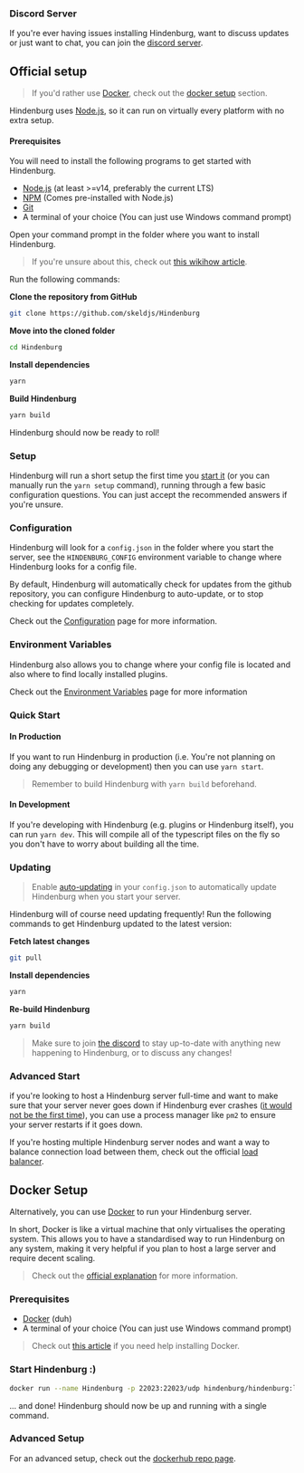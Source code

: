 ### Discord Server
If you're ever having issues installing Hindenburg, want to discuss updates or just want to chat, you can join the [discord server](https://discord.gg/8ewNJYmYAU).

## Official setup
> If you'd rather use [Docker](https://docker.com), check out the [docker setup](#docker-setup) section.

Hindenburg uses [Node.js](https://nodejs.org), so it can run on virtually every platform with no extra setup.

#### Prerequisites
You will need to install the following programs to get started with Hindenburg.
* [Node.js](https://nodejs.org) (at least >=v14, preferably the current LTS)
* [NPM](https://npmjs.com) (Comes pre-installed with Node.js)
* [Git](https://git-scm.org)
* A terminal of your choice (You can just use Windows command prompt)

Open your command prompt in the folder where you want to install Hindenburg.

> If you're unsure about this, check out [this wikihow article](https://www.wikihow.com/Open-a-Folder-in-Cmd).

Run the following commands:

**Clone the repository from GitHub**
```sh
git clone https://github.com/skeldjs/Hindenburg
```
**Move into the cloned folder**
```sh
cd Hindenburg
```
**Install dependencies**
```sh
yarn
```
**Build Hindenburg**
```sh
yarn build
```

Hindenburg should now be ready to roll!

### Setup
Hindenburg will run a short setup the first time you [start it](#quick-start) (or you can manually run the `yarn setup` command), running through a few basic configuration questions. You can just accept the recommended answers if you're unsure.

### Configuration
Hindenburg will look for a `config.json` in the folder where you start the server, see the `HINDENBURG_CONFIG` environment variable to change where Hindenburg looks for a config file.

By default, Hindenburg will automatically check for updates from the github
repository, you can configure Hindenburg to auto-update, or to stop checking for
updates completely.

Check out the [Configuration](./Configuration.html) page for more information.

### Environment Variables
Hindenburg also allows you to change where your config file is located and also
where to find locally installed plugins.

Check out the [Environment Variables](./Environment%20Variables.html) page for more information

### Quick Start
#### In Production
If you want to run Hindenburg in production (i.e. You're not planning on doing any debugging or development) then you can use `yarn start`.

> Remember to build Hindenburg with `yarn build` beforehand.

#### In Development
If you're developing with Hindenburg (e.g. plugins or Hindenburg itself), you can run `yarn dev`. This will compile all of the typescript files on the fly so you don't have to worry about building all the time.

### Updating
> Enable [auto-updating](https://skeldjs.github.io/Hindenburg/pages/Getting%20Started/Configuration.html#configautoupdate) in your `config.json` to automatically update Hindenburg when you start your server.

Hindenburg will of course need updating frequently! Run the following commands to get Hindenburg updated to the latest version:

**Fetch latest changes**
```sh
git pull
```
**Install dependencies**
```sh
yarn
```
**Re-build Hindenburg**
```sh
yarn build
```

> Make sure to join [the discord](#discord-server) to stay up-to-date with anything new happening to Hindenburg, or to discuss any changes!

### Advanced Start
if you're looking to host a Hindenburg server full-time and want to make sure that your server never goes down if Hindenburg ever crashes ([it would not be the first time](https://en.wikipedia.org/wiki/Hindenburg_disaster)), you can use a process manager like `pm2` to ensure your server restarts if it goes down.

If you're hosting multiple Hindenburg server nodes and want a way to balance connection load between them, check out the official [load balancer](https://github.com/SkeldJS/Hindenburg-Loadbalancer).

## Docker Setup
Alternatively, you can use [Docker](https://docker.com) to run your Hindenburg server.

In short, Docker is like a virtual machine that only virtualises the operating system. This allows you to have a standardised way to run Hindenburg on any system, making it very helpful if you plan to host a large server and require decent scaling.

> Check out the [official explanation](https://www.docker.com/resources/what-container) for more information.

### Prerequisites
* [Docker](https://docker.com) (duh)
* A terminal of your choice (You can just use Windows command prompt)

> Check out [this article](https://docs.docker.com/engine/install) if you need help installing Docker.

### Start Hindenburg :)
```sh
docker run --name Hindenburg -p 22023:22023/udp hindenburg/hindenburg:latest
```

... and done! Hindenburg should now be up and running with a single command.

### Advanced Setup
For an advanced setup, check out the [dockerhub repo page](https://hub.docker.com/r/hindenburg/hindenburg).
